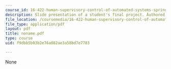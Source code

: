```yaml
---
course_id: 16-422-human-supervisory-control-of-automated-systems-spring-2004
description: Slide presentation of a student's final project. Authored by Dan Morales.
file_location: /coursemedia/16-422-human-supervisory-control-of-automated-systems-spring-2004/f9dbb5b03b2e76a082ae3a58bd7e7783_noname.pdf
file_type: application/pdf
layout: pdf
title: noname.pdf
type: course
uid: f9dbb5b03b2e76a082ae3a58bd7e7783

---
```

None